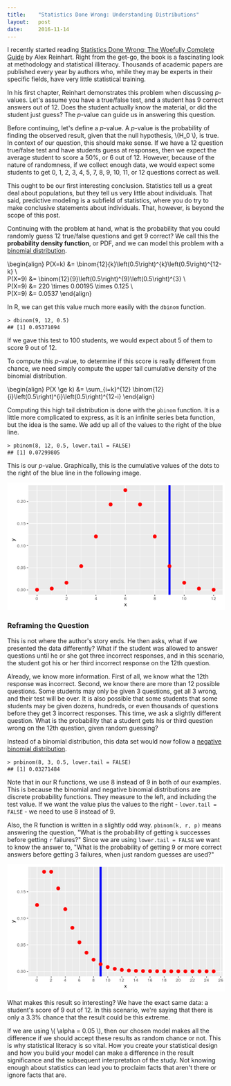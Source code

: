 ```yaml
---
title:    "Statistics Done Wrong: Understanding Distributions"
layout:   post
date:     2016-11-14
---
```


I recently started reading [Statistics Done Wrong: The Woefully Complete Guide](https://smile.amazon.com/Statistics-Done-Wrong-Woefully-Complete/dp/1593276206/) by Alex Reinhart. Right from the get-go, the book is a fascinating look at methodology and statistical illiteracy. Thousands of academic papers are published every year by authors who, while they may be experts in their specific fields, have very little statistical training.

In his first chapter, Reinhart demonstrates this problem when discussing *p*-values. Let's assume you have a true/false test, and a student has 9 correct answers out of 12. Does the student actually know the material, or did the student just guess? The *p*-value can guide us in answering this question.

Before continuing, let's define a *p*-value. A *p*-value is the probability of finding the observed result, given that the null hypothesis, \\(H_0 \\), is true. In context of our question, this should make sense. If we have a 12 question true/false test and have students guess at responses, then we expect the average student to score a 50%, or 6 out of 12. However, because of the nature of randomness, if we collect enough data, we would expect some students to get 0, 1, 2, 3, 4, 5, 7, 8, 9, 10, 11, or 12 questions correct as well.

This ought to be our first interesting conclusion. Statistics tell us a great deal about populations, but they tell us very little about individuals. That said, predictive modeling is a subfield of statistics, where you do try to make conclusive statements about individuals. That, however, is beyond the scope of this post.

Continuing with the problem at hand, what is the probability that you could randomly guess 12 true/false questions and get 9 correct? We call this the **probability density function**, or PDF, and we can model this problem with a [binomial distribution](https://en.wikipedia.org/wiki/Binomial_distribution).

\begin{align}
P(X=k) &= \binom{12}{k}\left(0.5\right)^{k}\left(0.5\right)^{12-k} \\\
P(X=9) &= \binom{12}{9}\left(0.5\right)^{9}\left(0.5\right)^{3} \\\
P(X=9) &= 220 \times 0.00195 \times 0.125 \\\
P(X=9) &= 0.0537
\end{align}

In R, we can get this value much more easily with the `dbinom` function.

```
> dbinom(9, 12, 0.5)
## [1] 0.05371094
```

If we gave this test to 100 students, we would expect about 5 of them to score 9 out of 12.

To compute this *p*-value, to determine if this score is really different from chance, we need simply compute the upper tail cumulative density of the binomial distribution.

\begin{align}
P(X \ge k) &= \sum_{i=k}^{12} \binom{12}{i}\left(0.5\right)^{i}\left(0.5\right)^{12-i}
\end{align}

Computing this high tail distribution is done with the `pbinom` function. It is a little more complicated to express, as it is an infinite series beta function, but the idea is the same. We add up all of the values to the right of the blue line.

```
> pbinom(8, 12, 0.5, lower.tail = FALSE)
## [1] 0.07299805
```

This is our *p*-value. Graphically, this is the cumulative values of the dots to the right of the blue line in the following image.

![PDF Plot](/assets/images/pdf_plot_01.png)

### Reframing the Question

This is not where the author's story ends. He then asks, what if we presented the data differently? What if the student was allowed to answer questions until he or she got three incorrect responses, and in this scenario, the student got his or her third incorrect response on the 12th question.

Already, we know more information. First of all, we know what the 12th response was incorrect. Second, we know there are more than 12 possible questions. Some students may only be given 3 questions, get all 3 wrong, and their test will be over. It is also possible that some students that some students may be given dozens, hundreds, or even thousands of questions before they get 3 incorrect responses. This time, we ask a slightly different question. What is the probability that a student gets his or third question wrong on the 12th question, given random guessing?

Instead of a binomial distribution, this data set would now follow a [negative binomial distribution](https://en.wikipedia.org/wiki/Negative_binomial_distribution).

```
> pnbinom(8, 3, 0.5, lower.tail = FALSE)
## [1] 0.03271484
```

Note that in our R functions, we use 8 instead of 9 in both of our examples. This is because the binomial and negative binomial distributions are discrete probability functions. They measure to the left, and including the test value. If we want the value plus the values to the right - `lower.tail = FALSE` - we need to use 8 instead of 9.

Also, the R function is written in a slightly odd way. `pbinom(k, r, p)` means answering the question, "What is the probability of getting `k` successes before getting `r` failures?" Since we are using `lower.tail = FALSE` we want to know the answer to, "What is the probability of getting 9 or more correct answers before getting 3 failures, when just random guesses are used?"

![PDF Plot](/assets/images/pdf_plot_02.png)

What makes this result so interesting? We have the exact same data: a student's score of 9 out of 12. In this scenario, we're saying that there is only a 3.3% chance that the result could be this extreme.

If we are using \\( \alpha = 0.05 \\), then our chosen model makes all the difference if we should accept these results as random chance or not. This is why statistical literacy is so vital. How you create your statistical design and how you build your model can make a difference in the result significance and the subsequent interpretation of the study. Not knowing enough about statistics can lead you to proclaim facts that aren't there or ignore facts that are.
